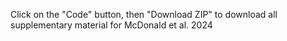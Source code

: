 Click on the "Code" button, then "Download ZIP" to download all supplementary material for McDonald et al. 2024
